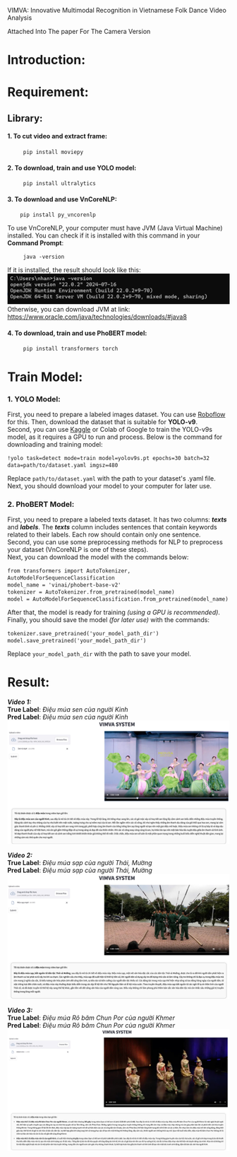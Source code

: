 VIMVA: Innovative Multimodal Recognition in
Vietnamese Folk Dance Video Analysis

Attached Into The paper For The Camera Version

# Introduction:

# Requirement:
## Library:
#### 1. To cut video and extract frame:
```
     pip install moviepy
```
#### 2. To download, train and use YOLO model:
```
     pip install ultralytics
```
#### 3. To download and use VnCoreNLP:
```
    pip install py_vncorenlp
```
To use VnCoreNLP, your computer must have JVM (Java Virtual Machine) installed. You can check if it is installed with this command in your **Command Prompt**:
```
     java -version
```
If it is installed, the result should look like this:
![JVM](jvm.png)
Otherwise, you can download JVM at link: https://www.oracle.com/java/technologies/downloads/#java8
#### 4. To download, train and use PhoBERT model:
```
     pip install transformers torch
```


# Train Model:
### 1. YOLO Model:
First, you need to prepare a labeled images dataset. You can use [Roboflow](https://app.roboflow.com/) for this. Then, download the dataset that is suitable for **YOLO-v9**.<br>
Second, you can use [Kaggle](https://www.kaggle.com/) or Colab of Google to train the YOLO-v9s model, as it requires a GPU to run and process. Below is the command for downloading and training model:
```
!yolo task=detect mode=train model=yolov9s.pt epochs=30 batch=32 data=path/to/dataset.yaml imgsz=480
```
Replace ```path/to/dataset.yaml``` with the path to your dataset's .yaml file.<br>
Next, you should download your model to your computer for later use.
### 2. PhoBERT Model:
First, you need to prepare a labeled texts dataset. It has two columns: ***texts*** and ***labels***. The ***texts*** column includes sentences that contain keywords related to their labels. Each row should contain only one sentence. <br>
Second, you can use some preprocessing methods for NLP to preprocess your dataset (VnCoreNLP is one of these steps). <br>
Next, you can download the model with the commands below:
```
from transformers import AutoTokenizer, AutoModelForSequenceClassification
model_name = 'vinai/phobert-base-v2'
tokenizer = AutoTokenizer.from_pretrained(model_name)
model = AutoModelForSequenceClassification.from_pretrained(model_name)
```
After that, the model is ready for training *(using a GPU is recommended)*. Finally, you should save the model *(for later use)* with the commands:
```
tokenizer.save_pretrained('your_model_path_dir')
model.save_pretrained('your_model_path_dir')
```
Replace ```your_model_path_dir``` with the path to save your model.
# Result:
***Video 1:*** <br>
**True Label**: *Điệu múa sen của người Kinh* <br>
**Pred Label**: *Điệu múa sen của người Kinh*
![Results1](./demo/demo1.jpg) <br>

***Video 2:*** <br>
**True Label**: *Điệu múa sạp của người Thái, Mường* <br>
**Pred Label**: *Điệu múa sạp của người Thái, Mường*
![Results2](./demo/demo2.jpg) <br>

***Video 3:*** <br>
**True Label**: *Điệu múa Rô băm Chun Por của người Khmer* <br>
**Pred Label**: *Điệu múa Rô băm Chun Por của người Khmer*
![Results3](./demo/demo3.1.jpg) <br>





